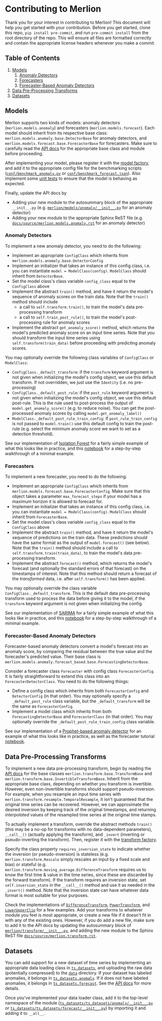 # Contributing to Merlion
Thank you for your interest in contributing to Merlion! This document will help you get started with your contribution.
Before you get started, clone this repo, ``pip install pre-commit``, and run ``pre-commit install`` from the root
directory of the repo. This will ensure all files are formatted correctly and contain the appropriate
license headers whenever you make a commit.

## Table of Contents
1. [Models](#models)
    1. [Anomaly Detectors](#anomaly-detectors)
    1. [Forecasters](#forecasters)
    1. [Forecaster-Based Anomaly Detectors](#forecaster-based-anomaly-detectors)
1. [Data Pre-Processing Transforms](#data-pre-processing-transforms)
1. [Datasets](#datasets)

## Models
Merlion supports two kinds of models: anomaly detectors (`merlion.models.anomaly`) and forecasters
(`merlion.models.forecast`). Each model should inherit from its respective base class:
`merlion.models.anomaly.base.DetectorBase` for anomaly detectors, and `merlion.models.forecast.base.ForecasterBase`
for forecasters. Make sure to carefully read the [API docs](https://opensource.salesforce.com/Merlion/merlion.models.html)
for the appropriate base class and module before  proceeding.

After implementing your model, please register it with the [model factory](merlion/models/factory.py), and add it to
the appropriate config file for the benchmarking scripts ([`conf/benchmark_anomaly.py`](conf/benchmark_anomaly.json)
or [`conf/benchmark_forecast.json`](conf/benchmark_forecast.json)). Also implement some [unit tests](tests) to ensure
that the model is behaving as expected.

Finally, update the API docs by
-   Adding your new module to the autosummary block of the appropriate `__init__.py`
    (e.g. [`merlion/models/anomaly/__init__.py`](merlion/models/anomaly/__init__.py) for an anomaly detector)
-   Adding your new module to the appropriate Sphinx ReST file (e.g. 
    [`docs/source/merlion.models.anomaly.rst`](docs/source/merlion.models.anomaly.rst) for an anomaly detector)

### Anomaly Detectors
To implement a new anomaly detector, you need to do the following:
-   Implement an appropriate  `ConfigClass` which inherits from `merlion.models.anomaly.base.DetectorConfig`
-   Implement an initializer that takes an instance of this config class, i.e. you can instantiate
    `model = ModelClass(config)`. `ModelClass` should inherit from `DetectorBase`.
-   Set the model class's class variable `config_class` equal to the `ConfigClass` above
-   Implement the abstract `train()` method, and have it return the model's sequence of anomaly scores on the train
    data. Note that the `train()` method should include
    -   a call to `self.transform.train()`, to train the model's data pre-processing transform
    -   a call to `self.train_post_rule()`, to train the model's post-processing rule for anomaly scores
-   Implement the abstract `get_anomaly_score()` method, which returns the model's predicted anomaly score on an
    input time series. Note that you should transform the input time series using `self.transform(train_data)` before
    proceeding with predicting anomaly scores.

You may optionally override the following class variables of `ConfigClass` or `ModelClass`:
-   `ConfigClass._default_transform`: if the `transform` keyword argument is not given when initializing the model's
    config object, we use this default transform. If not overridden, we just use the `Identity` (i.e. no pre-processing)
-   `ConfigClass._default_post_rule`: if the `post_rule` keyword argument is not given when initializing the model's
    config object, we use this default post-rule. This is the rule used to post-process the output of
    `model.get_anomaly_score()` (e.g. to reduce noise). You can get the post-processed anomaly scores by
    calling `model.get_anomaly_label()`
-   `ModelClass._default_post_rule_train_config`: If `post_rule_train_config` is not passed to `model.train()` use this
    default config to train the post-rule (e.g. select the minimum anomaly score we want to set as a detection
    threshold).

See our implementation of [Isolation Forest](merlion/models/anomaly/isolation_forest.py) for a fairly simple example of
what this looks like in practice, and this [notebook](examples/anomaly/3_AnomalyNewModel.ipynb) for a step-by-step
walkthrough of a minimal example.

### Forecasters
To implement a new forecaster, you need to do the following:
-   Implement an appropriate  `ConfigClass` which inherits from `merlion.models.forecast.base.ForecasterConfig`. Make
    sure that this object takes a parameter `max_forecast_steps` if your model has a maximum horizon it is allowed to
    forecast for.
-   Implement an initializer that takes an instance of this config class, i.e. you can instantiate
    `model = ModelClass(config)`. `ModelClass` should inherit from `ForecasterBase`.
-   Set the model class's class variable `config_class` equal to the `ConfigClass` above
-   Implement the abstract `train()` method, and have it return the model's sequence of predictions on the train
    data. These predictions should have the same format as the output of `model.forecast()` (see below). Note that the
    `train()` method should include a call to `self.transform.train(train_data)`, to train the
    model's data pre-processing transform.
-   Implement the abstract `forecast()` method, which returns the model's forecast (and optionally the standard errors
    of that forecast) on the timestamps of interest. Note that this method should return a forecast of the
    *transformed* data, i.e. after `self.transform()` has been applied.

You may optionally override the class variable `ConfigClass._default_transform`. This is the default data pre-processing
transform used to process the data before giving it to the model, if the `transform` keyword argument is not
given when initializing the config.

See our implementation of [SARIMA](merlion/models/forecast/sarima.py) for a fairly simple example of what this looks
like in practice, and this [notebook](examples/forecast/ForecastNewModel.ipynb) for a step-by-step walkthrough of a
minimal example.

### Forecaster-Based Anomaly Detectors
Forecaster-based anomaly detectors convert a model's forecast into an anomaly score, by comparing the residual between
the true value and the forecaster's predicted value. Their base class is
`merlion.models.anomaly.forecast_based.base.ForecastingDetectorBase`. 

Consider a forecaster class `Forecaster` with config class `ForecasterConfig`. It is fairly straightforward to extend
this class into an `ForecasterDetectorClass`. You need to do the following things:
-   Define a config class which inherits from both `ForecasterConfig` and `DetectorConfig`
    (in that order). You may optionally specify a `_default_post_rule` class variable, but the `_default_transform`
    will be the same as `ForecasterConfig`.
-   Implement a model class which inherits from both `ForecastingDetectorBase` and `ForecasterClass` (in that order).
    You may optionally override the `_default_post_rule_train_config` class variable.

See our implementation of a [Prophet-based anomaly detector](merlion/models/anomaly/forecast_based/prophet.py) for an
example of what this looks like in practice, as well as the forecaster tutorial 
[notebook](examples/forecast/3_ForecastNewModel.ipynb).

## Data Pre-Processing Transforms
To implement a new data pre-processing transform, begin by reading the
[API docs](https://opensource.salesforce.com/Merlion/merlion.transform.html) for the base classes
`merlion.transform.base.TransformBase` and `merlion.transform.base.InvertibleTransformBase`. Inherit from the
appropriate base class, depending on whether you transform is invertible. However, even non-invertible transforms
should support pseudo-inversion. For example, when you resample an input time series with
`merlion.transform.resample.TemporalResample`, it isn't guaranteed that the original time series can be recovered.
However, we can approximate the desired inversion by keeping track of the original timestamps, and returning
*interpolated* values of the resampled time series at the original time stamps.

To actually implement a transform, override the abstract methods `train()` (this may be a no-op for
transforms with no data-dependent parameters), `__call__()` (actually applying the transform), and `_invert` (inverting
or pseudo-inverting the transform). Then, register it with the [transform factory](merlion/transform/factory.py).

Specify the class property `requires_inversion_state` to indicate whether the inversion (or pseudo-inversion) is
stateless (e.g. `merlion.transform.Rescale` simply rescales an input by a fixed scale and bias) or stateful
(e.g. `merlion.transform.moving_average.DifferenceTransform` requires us to know the first time & value in the time
series, since these are discarded by the forward transform). If the transform requires an inversion state, set
`self.inversion_state` in the `__call__()` method and use it as needed in the `_invert()` method. Note that the
inversion state can have whatever data format is most suitable for your purposes.

Check the implementations of [`DifferenceTransform`](merlion/transform/moving_average.py#L139),
[`PowerTransform`](merlion/transform/normalize.py#L123), and [`LowerUpperClip`](merlion/transform/bound.py)
for a few examples. Add your transforms to whatever module you feel is most appropriate, or create a new file if it
doesn't fit in with any of the existing ones. However, if you do add a new file, make sure to add it to the API docs
by updating the autosummary block of [`merlion/transform/__init__.py`](merlion/transform/__init__.py), and adding the
new module to the Sphinx ReST file [`docs/source/merlion.transform.rst`](docs/source/merlion.transform.rst). 

## Datasets
You can add support for a new dataset of time series by implementing an appropriate data loading class in
[`ts_datasets`](ts_datasets), and uploading the raw data (potentially compressed) to the [`data`](data) directory.
If your dataset has labeled anomalies, it belongs in [`ts_datasets.anomaly`](ts_datasets/ts_datasets/anomaly). If it
does not have labeled anomalies, it belongs in [`ts_datasets.forecast`](ts_datasets/ts_datasets/forecast). See the
[API docs](https://opensource.salesforce.com/Merlion/latest/ts_datasets.html) for more details.

Once you've implemented your data loader class, add it to the top-level namespace of the module
([`ts_datasets/ts_datasets/anomaly/__init__.py`](ts_datasets/ts_datasets/anomaly/__init__.py) or
[`ts_datasets/ts_datasets/forecast/__init__.py`](ts_datasets/ts_datasets/forecast/__init__.py)) by importing it
and adding it to `__all__`. 
